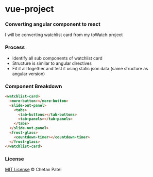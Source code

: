 # vue-project
### Converting angular component to react
I will be converting watchlist card from my toWatch project

### Process
- Identify all sub components of watchlist card
- Structure is similar to angular directives
- Fit it all together and test it using static json data (same structure as angular version)

### Component Breakdown
```html
<watchlist-card>
  <more-button></more-button>
  <slide-out-panel>
    <tabs>
      <tab-buttons></tab-buttons>
      <tab-panels></tab-panels>
    </tabs>
  </slide-out-panel>
  <frost-glass>
    <countdown-timer></countdown-timer>
  </frost-glass>      
</watchlist-card>
```
<!--
### Converted Component
[In progress...](https://chetanpate1.github.io/vue-project/) -->

### License
[MIT License](https://github.com/ChetanPate1/vue-project/blob/master/LICENCE)
© Chetan Patel
